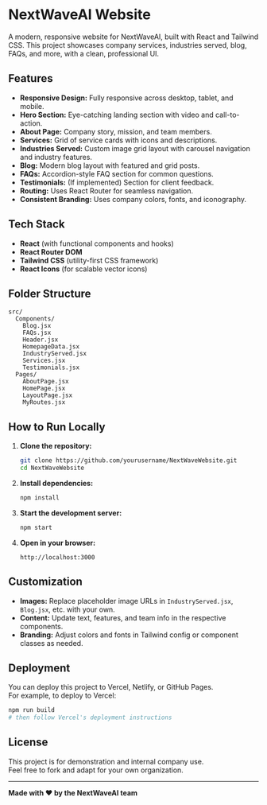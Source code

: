 # NextWaveAI Website

A modern, responsive website for NextWaveAI, built with React and Tailwind CSS. This project showcases company services, industries served, blog, FAQs, and more, with a clean, professional UI.

## Features

- **Responsive Design:** Fully responsive across desktop, tablet, and mobile.
- **Hero Section:** Eye-catching landing section with video and call-to-action.
- **About Page:** Company story, mission, and team members.
- **Services:** Grid of service cards with icons and descriptions.
- **Industries Served:** Custom image grid layout with carousel navigation and industry features.
- **Blog:** Modern blog layout with featured and grid posts.
- **FAQs:** Accordion-style FAQ section for common questions.
- **Testimonials:** (If implemented) Section for client feedback.
- **Routing:** Uses React Router for seamless navigation.
- **Consistent Branding:** Uses company colors, fonts, and iconography.

## Tech Stack

- **React** (with functional components and hooks)
- **React Router DOM**
- **Tailwind CSS** (utility-first CSS framework)
- **React Icons** (for scalable vector icons)

## Folder Structure

```
src/
  Components/
    Blog.jsx
    FAQs.jsx
    Header.jsx
    HomepageData.jsx
    IndustryServed.jsx
    Services.jsx
    Testimonials.jsx
  Pages/
    AboutPage.jsx
    HomePage.jsx
    LayoutPage.jsx
    MyRoutes.jsx
```

## How to Run Locally

1. **Clone the repository:**
   ```bash
   git clone https://github.com/yourusername/NextWaveWebsite.git
   cd NextWaveWebsite
   ```

2. **Install dependencies:**
   ```bash
   npm install
   ```

3. **Start the development server:**
   ```bash
   npm start
   ```

4. **Open in your browser:**
   ```
   http://localhost:3000
   ```

## Customization

- **Images:** Replace placeholder image URLs in `IndustryServed.jsx`, `Blog.jsx`, etc. with your own.
- **Content:** Update text, features, and team info in the respective components.
- **Branding:** Adjust colors and fonts in Tailwind config or component classes as needed.

## Deployment

You can deploy this project to Vercel, Netlify, or GitHub Pages.  
For example, to deploy to Vercel:

```bash
npm run build
# then follow Vercel's deployment instructions
```

## License

This project is for demonstration and internal company use.  
Feel free to fork and adapt for your own organization.

---

**Made with ❤️ by the NextWaveAI team**